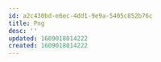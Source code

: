 ```yaml
---
id: a2c430bd-e6ec-4dd1-9e9a-5405c852b76c
title: Png
desc: ''
updated: 1609018014222
created: 1609018014222
---
```


